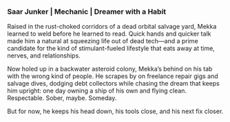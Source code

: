 ### Saar Junker | Mechanic | Dreamer with a Habit

Raised in the rust-choked corridors of a dead orbital salvage yard, Mekka learned to weld before he learned to read. Quick hands and quicker talk made him a natural at squeezing life out of dead tech—and a prime candidate for the kind of stimulant-fueled lifestyle that eats away at time, nerves, and relationships.

Now holed up in a backwater asteroid colony, Mekka’s behind on his tab with the wrong kind of people. He scrapes by on freelance repair gigs and salvage dives, dodging debt collectors while chasing the dream that keeps him upright: one day owning a ship of his own and flying clean. Respectable. Sober, maybe. Someday.

But for now, he keeps his head down, his tools close, and his next fix closer.